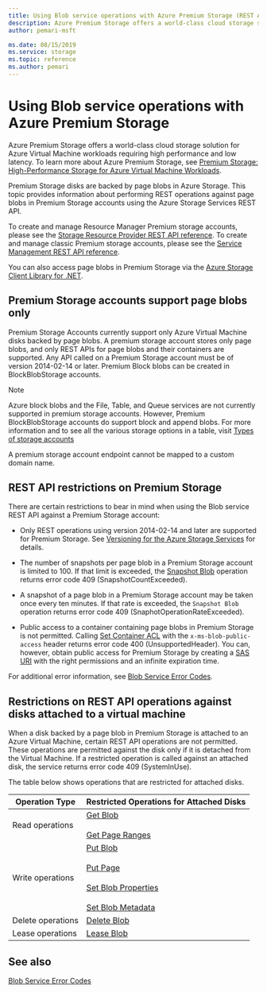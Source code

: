 ```yaml
---
title: Using Blob service operations with Azure Premium Storage (REST API)
description: Azure Premium Storage offers a world-class cloud storage solution for Azure Virtual Machine workloads requiring high performance and low latency.
author: pemari-msft

ms.date: 08/15/2019
ms.service: storage
ms.topic: reference
ms.author: pemari
---
```


# Using Blob service operations with Azure Premium Storage

Azure Premium Storage offers a world-class cloud storage solution for Azure Virtual Machine workloads requiring high performance and low latency. To learn more about Azure Premium Storage, see [Premium Storage: High-Performance Storage for Azure Virtual Machine Workloads](http://go.microsoft.com/fwlink/?LinkId=521898).
  
 Premium Storage disks are backed by page blobs in Azure Storage. This topic provides information about performing REST operations against page blobs in Premium Storage accounts using the Azure Storage Services REST API.  
  
 To create and manage Resource Manager Premium storage accounts, please see the [Storage Resource Provider REST API reference](/rest/api/storagerp/). To create and manage classic Premium storage accounts, please see the [Service Management REST API reference](https://msdn.microsoft.com/library/azure/ee460790.aspx).
  
 You can also access page blobs in Premium Storage via the [Azure Storage Client Library for .NET](http://go.microsoft.com/fwlink/?LinkID=398944&clcid=0x409).  
  
## Premium Storage accounts support page blobs only
  
Premium Storage Accounts currently support only Azure Virtual Machine disks backed by page blobs. A premium storage account stores only page blobs, and only REST APIs for page blobs and their containers are supported. Any API called on a Premium Storage account must be of version 2014-02-14 or later.  Premium Block blobs can be created in BlockBlobStorage accounts.
  
> [!NOTE]
> Azure block blobs and the File, Table, and Queue services are not currently supported in premium storage accounts.  However, Premium BlockBlobStorage accounts do support block and append blobs.  For more information and to see all the various storage options in a table, visit [Types of storage accounts](https://docs.microsoft.com/azure/storage/common/storage-account-overview?toc=%2fazure%2fstorage%2fblobs%2ftoc.json#types-of-storage-accounts)
>
> A premium storage account endpoint cannot be mapped to a custom domain name.  
  
## REST API restrictions on Premium Storage

There are certain restrictions to bear in mind when using the Blob service REST API against a Premium Storage account:  
  
- Only REST operations using version 2014-02-14 and later are supported for Premium Storage. See [Versioning for the Azure Storage Services](Versioning-for-the-Azure-Storage-Services.md) for details.  
  
- The number of snapshots per page blob in a Premium Storage account is limited to 100. If that limit is exceeded, the [Snapshot Blob](Snapshot-Blob.md) operation returns error code 409 (SnapshotCountExceeded).  
  
- A snapshot of a page blob in a Premium Storage account may be taken once every ten minutes. If that rate is exceeded, the `Snapshot Blob` operation returns error code 409 (SnaphotOperationRateExceeded).  
  
- Public access to a container containing page blobs in Premium Storage is not permitted. Calling [Set Container ACL](Set-Container-ACL.md) with the `x-ms-blob-public-access` header returns error code 400 (UnsupportedHeader). You can, however, obtain public access for Premium Storage by creating a [SAS URI](/azure/storage/storage-dotnet-shared-access-signature-part-1) with the right permissions and an infinite expiration time.
  
 For additional error information, see [Blob Service Error Codes](Blob-Service-Error-Codes.md).  
  
## Restrictions on REST API operations against disks attached to a virtual machine

 When a disk backed by a page blob in Premium Storage is attached to an Azure Virtual Machine, certain REST API operations are not permitted. These operations are permitted against the disk only if it is detached from the Virtual Machine. If a restricted operation is called against an attached disk, the service returns error code 409 (SystemInUse).  
  
 The table below shows operations that are restricted for attached disks.  
  
|Operation Type|Restricted Operations for Attached Disks|  
|--------------------|----------------------------------------------|  
|Read operations|[Get Blob](Get-Blob.md)<br /><br /> [Get Page Ranges](Get-Page-Ranges.md)|  
|Write operations|[Put Blob](Put-Blob.md)<br /><br /> [Put Page](Put-Page.md)<br /><br /> [Set Blob Properties](Set-Blob-Properties.md)<br /><br /> [Set Blob Metadata](Set-Blob-Metadata.md)|  
|Delete operations|[Delete Blob](Delete-Blob.md)|  
|Lease operations|[Lease Blob](Lease-Blob.md)|  
  
## See also  

 [Blob Service Error Codes](Blob-Service-Error-Codes.md)
